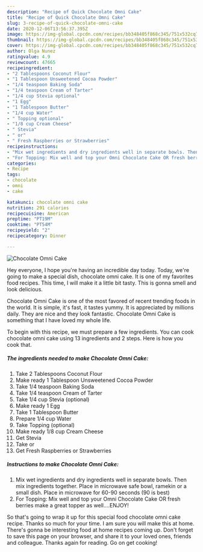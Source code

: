 ```yaml
---
description: "Recipe of Quick Chocolate Omni Cake"
title: "Recipe of Quick Chocolate Omni Cake"
slug: 3-recipe-of-quick-chocolate-omni-cake
date: 2020-12-06T13:56:37.395Z
image: https://img-global.cpcdn.com/recipes/bb348405f868c345/751x532cq70/chocolate-omni-cake-recipe-main-photo.jpg
thumbnail: https://img-global.cpcdn.com/recipes/bb348405f868c345/751x532cq70/chocolate-omni-cake-recipe-main-photo.jpg
cover: https://img-global.cpcdn.com/recipes/bb348405f868c345/751x532cq70/chocolate-omni-cake-recipe-main-photo.jpg
author: Olga Nunez
ratingvalue: 4.9
reviewcount: 47665
recipeingredient:
- "2 Tablespoons Coconut Flour"
- "1 Tablespoon Unsweetened Cocoa Powder"
- "1/4 teaspoon Baking Soda"
- "1/4 teaspoon Cream of Tarter"
- "1/4 cup Stevia optional"
- "1 Egg"
- "1 Tablespoon Butter"
- "1/4 cup Water"
- " Topping optional"
- "1/8 cup Cream Cheese"
- " Stevia"
- " or"
- " Fresh Raspberries or Strawberries"
recipeinstructions:
- "Mix wet ingredients and dry ingredients well in separate bowls. Then mix ingredients together. Place in microwave safe bowl, ramekin or a small dish. Place in microwave for 60-90 seconds (90 is best)"
- "For Topping: Mix well and top your Omni Chocolate Cake OR fresh berries make a great topper as well....ENJOY!"
categories:
- Recipe
tags:
- chocolate
- omni
- cake

katakunci: chocolate omni cake 
nutrition: 291 calories
recipecuisine: American
preptime: "PT19M"
cooktime: "PT54M"
recipeyield: "2"
recipecategory: Dinner

---
```



![Chocolate Omni Cake](https://img-global.cpcdn.com/recipes/bb348405f868c345/751x532cq70/chocolate-omni-cake-recipe-main-photo.jpg)

Hey everyone, I hope you're having an incredible day today. Today, we're going to make a special dish, chocolate omni cake. It is one of my favorites food recipes. This time, I will make it a little bit tasty. This is gonna smell and look delicious.



Chocolate Omni Cake is one of the most favored of recent trending foods in the world. It is simple, it's fast, it tastes yummy. It is appreciated by millions daily. They are nice and they look fantastic. Chocolate Omni Cake is something that I have loved my whole life.


To begin with this recipe, we must prepare a few ingredients. You can cook chocolate omni cake using 13 ingredients and 2 steps. Here is how you cook that.

<!--inarticleads1-->

##### The ingredients needed to make Chocolate Omni Cake:

1. Take 2 Tablespoons Coconut Flour
1. Make ready 1 Tablespoon Unsweetened Cocoa Powder
1. Take 1/4 teaspoon Baking Soda
1. Take 1/4 teaspoon Cream of Tarter
1. Take 1/4 cup Stevia (optional)
1. Make ready 1 Egg
1. Take 1 Tablespoon Butter
1. Prepare 1/4 cup Water
1. Take  Topping (optional)
1. Make ready 1/8 cup Cream Cheese
1. Get  Stevia
1. Take  or
1. Get  Fresh Raspberries or Strawberries




<!--inarticleads2-->

##### Instructions to make Chocolate Omni Cake:

1. Mix wet ingredients and dry ingredients well in separate bowls. Then mix ingredients together. Place in microwave safe bowl, ramekin or a small dish. Place in microwave for 60-90 seconds (90 is best)
1. For Topping: Mix well and top your Omni Chocolate Cake OR fresh berries make a great topper as well....ENJOY!




So that's going to wrap it up for this special food chocolate omni cake recipe. Thanks so much for your time. I am sure you will make this at home. There's gonna be interesting food at home recipes coming up. Don't forget to save this page on your browser, and share it to your loved ones, friends and colleague. Thanks again for reading. Go on get cooking!
